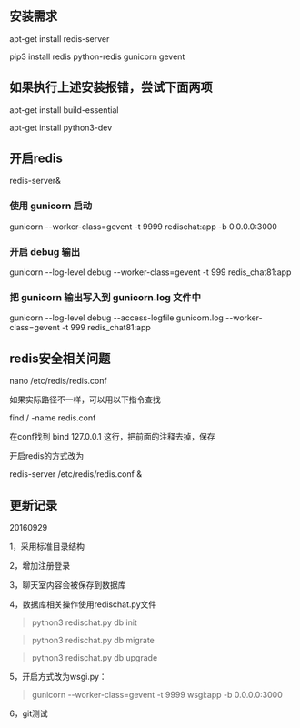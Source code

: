 ## 安装需求

apt-get install redis-server

pip3 install redis python-redis gunicorn gevent

## 如果执行上述安装报错，尝试下面两项
apt-get install build-essential

apt-get install python3-dev

## 开启redis
redis-server&
### 使用 gunicorn 启动
gunicorn --worker-class=gevent -t 9999 redischat:app -b 0.0.0.0:3000
### 开启 debug 输出
gunicorn --log-level debug --worker-class=gevent -t 999 redis_chat81:app
### 把 gunicorn 输出写入到 gunicorn.log 文件中
gunicorn --log-level debug --access-logfile gunicorn.log --worker-class=gevent -t 999 redis_chat81:app

## redis安全相关问题
nano /etc/redis/redis.conf

如果实际路径不一样，可以用以下指令查找

find / -name redis.conf

在conf找到 bind 127.0.0.1 这行，把前面的注释去掉，保存

开启redis的方式改为  

redis-server /etc/redis/redis.conf &

## 更新记录
20160929

1，采用标准目录结构

2，增加注册登录

3，聊天室内容会被保存到数据库

4，数据库相关操作使用redischat.py文件
> python3 redischat.py db init

> python3 redischat.py db migrate

> python3 redischat.py db upgrade

5，开启方式改为wsgi.py：
> gunicorn --worker-class=gevent -t 9999 wsgi:app -b 0.0.0.0:3000

6，git测试